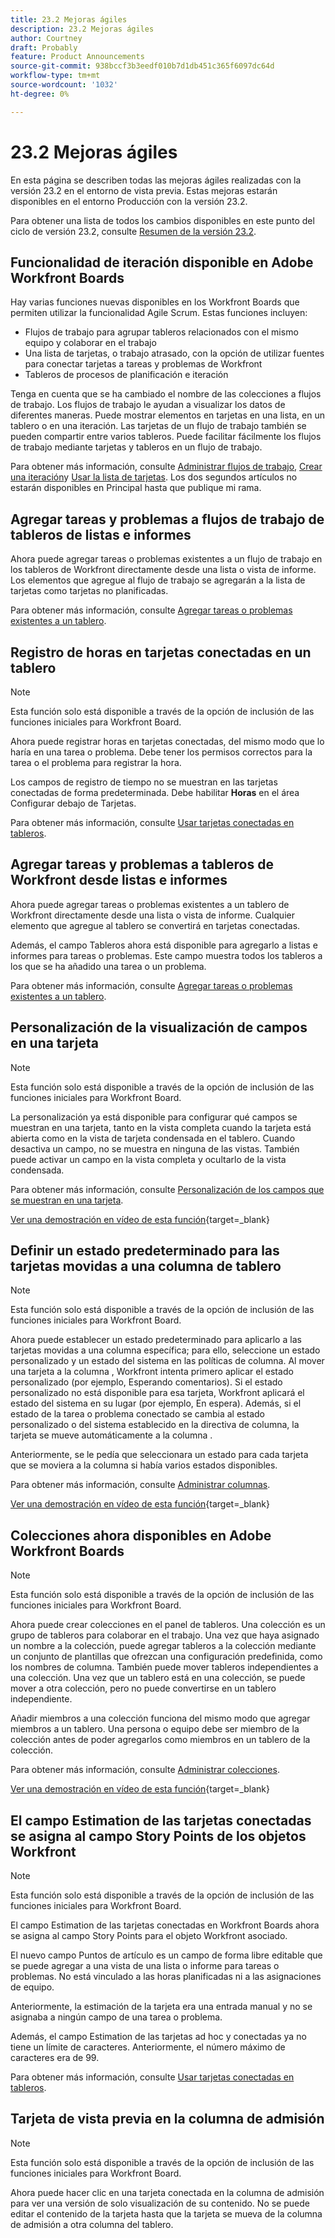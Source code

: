 ```yaml
---
title: 23.2 Mejoras ágiles
description: 23.2 Mejoras ágiles
author: Courtney
draft: Probably
feature: Product Announcements
source-git-commit: 938bccf3b3eedf010b7d1db451c365f6097dc64d
workflow-type: tm+mt
source-wordcount: '1032'
ht-degree: 0%

---
```


# 23.2 Mejoras ágiles

En esta página se describen todas las mejoras ágiles realizadas con la versión 23.2 en el entorno de vista previa. Estas mejoras estarán disponibles en el entorno Producción con la versión 23.2.

Para obtener una lista de todos los cambios disponibles en este punto del ciclo de versión 23.2, consulte [Resumen de la versión 23.2](/help/quicksilver/product-announcements/product-releases/23.2-release-activity/23-2-release-overview.md).

## Funcionalidad de iteración disponible en Adobe Workfront Boards

Hay varias funciones nuevas disponibles en los Workfront Boards que permiten utilizar la funcionalidad Agile Scrum. Estas funciones incluyen:

* Flujos de trabajo para agrupar tableros relacionados con el mismo equipo y colaborar en el trabajo
* Una lista de tarjetas, o trabajo atrasado, con la opción de utilizar fuentes para conectar tarjetas a tareas y problemas de Workfront
* Tableros de procesos de planificación e iteración

Tenga en cuenta que se ha cambiado el nombre de las colecciones a flujos de trabajo. Los flujos de trabajo le ayudan a visualizar los datos de diferentes maneras. Puede mostrar elementos en tarjetas en una lista, en un tablero o en una iteración. Las tarjetas de un flujo de trabajo también se pueden compartir entre varios tableros. Puede facilitar fácilmente los flujos de trabajo mediante tarjetas y tableros en un flujo de trabajo.

Para obtener más información, consulte [Administrar flujos de trabajo](/help/quicksilver/agile/use-boards-agile-planning-tools/manage-collections.md), [Crear una iteración](/help/quicksilver/agile/use-boards-agile-planning-tools/create-an-iteration.md)y [Usar la lista de tarjetas](/help/quicksilver/agile/use-boards-agile-planning-tools/use-card-list.md). Los dos segundos artículos no estarán disponibles en Principal hasta que publique mi rama.

## Agregar tareas y problemas a flujos de trabajo de tableros de listas e informes

Ahora puede agregar tareas o problemas existentes a un flujo de trabajo en los tableros de Workfront directamente desde una lista o vista de informe. Los elementos que agregue al flujo de trabajo se agregarán a la lista de tarjetas como tarjetas no planificadas.

Para obtener más información, consulte [Agregar tareas o problemas existentes a un tablero](/help/quicksilver/agile/get-started-with-boards/add-card-from-list-to-board.md).


## Registro de horas en tarjetas conectadas en un tablero

>[!NOTE]
>
>Esta función solo está disponible a través de la opción de inclusión de las funciones iniciales para Workfront Board.

Ahora puede registrar horas en tarjetas conectadas, del mismo modo que lo haría en una tarea o problema. Debe tener los permisos correctos para la tarea o el problema para registrar la hora.

Los campos de registro de tiempo no se muestran en las tarjetas conectadas de forma predeterminada. Debe habilitar **Horas** en el área Configurar debajo de Tarjetas.

Para obtener más información, consulte [Usar tarjetas conectadas en tableros](/help/quicksilver/agile/get-started-with-boards/connected-cards.md).

## Agregar tareas y problemas a tableros de Workfront desde listas e informes

Ahora puede agregar tareas o problemas existentes a un tablero de Workfront directamente desde una lista o vista de informe. Cualquier elemento que agregue al tablero se convertirá en tarjetas conectadas.

Además, el campo Tableros ahora está disponible para agregarlo a listas e informes para tareas o problemas. Este campo muestra todos los tableros a los que se ha añadido una tarea o un problema.

Para obtener más información, consulte [Agregar tareas o problemas existentes a un tablero](/help/quicksilver/agile/get-started-with-boards/add-card-from-list-to-board.md).

## Personalización de la visualización de campos en una tarjeta

>[!NOTE]
>
>Esta función solo está disponible a través de la opción de inclusión de las funciones iniciales para Workfront Board.


La personalización ya está disponible para configurar qué campos se muestran en una tarjeta, tanto en la vista completa cuando la tarjeta está abierta como en la vista de tarjeta condensada en el tablero. Cuando desactiva un campo, no se muestra en ninguna de las vistas. También puede activar un campo en la vista completa y ocultarlo de la vista condensada.

Para obtener más información, consulte [Personalización de los campos que se muestran en una tarjeta](/help/quicksilver/agile/get-started-with-boards/customize-fields-on-card.md).

[Ver una demostración en vídeo de esta función](https://video.tv.adobe.com/v/3415710/){target=_blank}

## Definir un estado predeterminado para las tarjetas movidas a una columna de tablero

>[!NOTE]
>
>Esta función solo está disponible a través de la opción de inclusión de las funciones iniciales para Workfront Board.

Ahora puede establecer un estado predeterminado para aplicarlo a las tarjetas movidas a una columna específica; para ello, seleccione un estado personalizado y un estado del sistema en las políticas de columna. Al mover una tarjeta a la columna , Workfront intenta primero aplicar el estado personalizado (por ejemplo, Esperando comentarios). Si el estado personalizado no está disponible para esa tarjeta, Workfront aplicará el estado del sistema en su lugar (por ejemplo, En espera). Además, si el estado de la tarea o problema conectado se cambia al estado personalizado o del sistema establecido en la directiva de columna, la tarjeta se mueve automáticamente a la columna .

Anteriormente, se le pedía que seleccionara un estado para cada tarjeta que se moviera a la columna si había varios estados disponibles.

Para obtener más información, consulte [Administrar columnas](/help/quicksilver/agile/get-started-with-boards/manage-board-columns.md).

[Ver una demostración en vídeo de esta función](https://video.tv.adobe.com/v/3415711/){target=_blank}

## Colecciones ahora disponibles en Adobe Workfront Boards

>[!NOTE]
>
>Esta función solo está disponible a través de la opción de inclusión de las funciones iniciales para Workfront Board.

Ahora puede crear colecciones en el panel de tableros. Una colección es un grupo de tableros para colaborar en el trabajo. Una vez que haya asignado un nombre a la colección, puede agregar tableros a la colección mediante un conjunto de plantillas que ofrezcan una configuración predefinida, como los nombres de columna. También puede mover tableros independientes a una colección. Una vez que un tablero está en una colección, se puede mover a otra colección, pero no puede convertirse en un tablero independiente.

Añadir miembros a una colección funciona del mismo modo que agregar miembros a un tablero. Una persona o equipo debe ser miembro de la colección antes de poder agregarlos como miembros en un tablero de la colección.

Para obtener más información, consulte [Administrar colecciones](/help/quicksilver/agile/use-boards-agile-planning-tools/manage-collections.md).

[Ver una demostración en vídeo de esta función](https://video.tv.adobe.com/v/3415609/){target=_blank}

## El campo Estimation de las tarjetas conectadas se asigna al campo Story Points de los objetos Workfront

>[!NOTE]
>
>Esta función solo está disponible a través de la opción de inclusión de las funciones iniciales para Workfront Board.

El campo Estimation de las tarjetas conectadas en Workfront Boards ahora se asigna al campo Story Points para el objeto Workfront asociado.

El nuevo campo Puntos de artículo es un campo de forma libre editable que se puede agregar a una vista de una lista o informe para tareas o problemas. No está vinculado a las horas planificadas ni a las asignaciones de equipo.

Anteriormente, la estimación de la tarjeta era una entrada manual y no se asignaba a ningún campo de una tarea o problema.

Además, el campo Estimation de las tarjetas ad hoc y conectadas ya no tiene un límite de caracteres. Anteriormente, el número máximo de caracteres era de 99.

Para obtener más información, consulte [Usar tarjetas conectadas en tableros](/help/quicksilver/agile/get-started-with-boards/connected-cards.md).

## Tarjeta de vista previa en la columna de admisión

>[!NOTE]
>
>Esta función solo está disponible a través de la opción de inclusión de las funciones iniciales para Workfront Board.

Ahora puede hacer clic en una tarjeta conectada en la columna de admisión para ver una versión de solo visualización de su contenido. No se puede editar el contenido de la tarjeta hasta que la tarjeta se mueva de la columna de admisión a otra columna del tablero.

